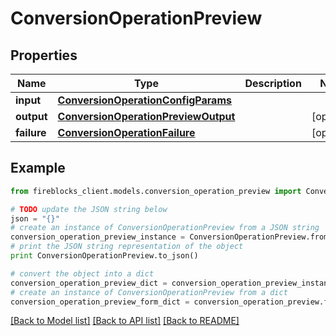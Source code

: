 # ConversionOperationPreview


## Properties

Name | Type | Description | Notes
------------ | ------------- | ------------- | -------------
**input** | [**ConversionOperationConfigParams**](ConversionOperationConfigParams.md) |  | 
**output** | [**ConversionOperationPreviewOutput**](ConversionOperationPreviewOutput.md) |  | [optional] 
**failure** | [**ConversionOperationFailure**](ConversionOperationFailure.md) |  | [optional] 

## Example

```python
from fireblocks_client.models.conversion_operation_preview import ConversionOperationPreview

# TODO update the JSON string below
json = "{}"
# create an instance of ConversionOperationPreview from a JSON string
conversion_operation_preview_instance = ConversionOperationPreview.from_json(json)
# print the JSON string representation of the object
print ConversionOperationPreview.to_json()

# convert the object into a dict
conversion_operation_preview_dict = conversion_operation_preview_instance.to_dict()
# create an instance of ConversionOperationPreview from a dict
conversion_operation_preview_form_dict = conversion_operation_preview.from_dict(conversion_operation_preview_dict)
```
[[Back to Model list]](../README.md#documentation-for-models) [[Back to API list]](../README.md#documentation-for-api-endpoints) [[Back to README]](../README.md)


